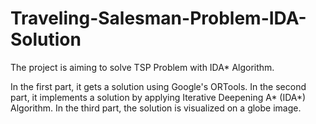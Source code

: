 # Traveling-Salesman-Problem-IDA-Solution

The project is aiming to solve TSP Problem with IDA* Algorithm.

In the first part, it gets a solution using Google's ORTools. In the second part, it implements a solution by applying Iterative Deepening A* (IDA*) Algorithm. In the third part, the solution is visualized on a globe image.
